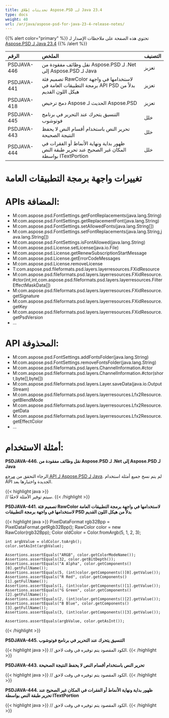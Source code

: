 ```yaml
---
title: تحديثات إطلاق Aspose.PSD لـ Java 23.4
type: docs
weight: 40
url: /ar/java/aspose-psd-for-java-23-4-release-notes/
---
```


{{% alert color="primary" %}} تحتوي هذه الصفحة على ملاحظات الإصدار لـ [Aspose.PSD لـ Java 23.4](https://downloads.aspose.com/psd/java/new-releases/aspose.psd-for-java-23.4/) {{% /alert %}}

|**الرقم**|**الملخص**|**التصنيف**|
| :- | :- | :- |
|PSDJAVA-446|نقل وظائف مفقودة من Aspose.PSD لـ .Net إلى Aspose.PSD لـ Java|تعزيز|
|PSDJAVA-441|تصميم فئة RawColor لاستخدامها في واجهة برمجة التطبيقات العامة في API PSD بدلاً من هيكل اللون القديم|تعزيز|
|PSDJAVA-418|دمج ترخيص Aspose الحديث لـ Aspose.PSD|تعزيز|
|PSDJAVA-445|التنسيق يتحرك عند التحرير في برنامج فوتوشوب|خلل|
|PSDJAVA-443|تحرير النص باستخدام أقسام النص لا يحفظ النتيجة الصحيحة|خلل|
|PSDJAVA-444|ظهور بداية ونهاية الأنماط أو الفقرات في المكان غير الصحيح عند تحرير طبقة النص بواسطة ITextPortion|خلل|

# **تغييرات واجهة برمجة التطبيقات العامة**
# **APIs المضافة:**
- M:com.aspose.psd.FontSettings.getFontReplacements(java.lang.String)
- M:com.aspose.psd.FontSettings.getReplacementFont(java.lang.String)
- M:com.aspose.psd.FontSettings.setAllowedFonts(java.lang.String[])
- M:com.aspose.psd.FontSettings.setFontReplacements(java.lang.String,java.lang.String[])
- M:com.aspose.psd.FontSettings.isFontAllowed(java.lang.String)
- M:com.aspose.psd.License.setLicense(java.io.File)
- M:com.aspose.psd.License.getRenewSubscriptionStartMessage
- M:com.aspose.psd.License.getErrorCodeMessages
- M:com.aspose.psd.License.removeLicense
- T:com.aspose.psd.fileformats.psd.layers.layerresources.FXidResource
- M:com.aspose.psd.fileformats.psd.layers.layerresources.FXidResource.#ctor(int,int,com.aspose.psd.fileformats.psd.layers.layerresources.FilterEffectMaskData[])
- M:com.aspose.psd.fileformats.psd.layers.layerresources.FXidResource.getSignature
- M:com.aspose.psd.fileformats.psd.layers.layerresources.FXidResource.getKey
- M:com.aspose.psd.fileformats.psd.layers.layerresources.FXidResource.getPsdVersion
- ...

# **API المحذوفة:**
- M:com.aspose.psd.FontSettings.addFontsFolder(java.lang.String)
- M:com.aspose.psd.FontSettings.removeFontsFolder(java.lang.String)
- M:com.aspose.psd.fileformats.psd.layers.ChannelInformation.#ctor
- M:com.aspose.psd.fileformats.psd.layers.ChannelInformation.#ctor(short,byte[],byte[])
- M:com.aspose.psd.fileformats.psd.layers.Layer.saveData(java.io.OutputStream)
- M:com.aspose.psd.fileformats.psd.layers.layerresources.Lfx2Resource.getBlendMode
- M:com.aspose.psd.fileformats.psd.layers.layerresources.Lfx2Resource.getData
- M:com.aspose.psd.fileformats.psd.layers.layerresources.Lfx2Resource.getEffectColor
- ...

# **أمثلة الاستخدام:**

**PSDJAVA-446. نقل وظائف مفقودة من Aspose.PSD لـ .Net إلى Aspose.PSD لـ Java**

الرجاء التحقق من <a href="https://reference.aspose.com/psd/java/">مرجع API لـ Aspose.PSD لـ Java</a>. لم يتم نسخ جميع أمثلة استخدام API الجديدة واختبارها بعد.

{{< highlight java >}}        
        // سيتم توفير الأمثلة لاحقًا.
{{< /highlight >}}

**PSDJAVA-441. تصميم فئة RawColor لاستخدامها في واجهة برمجة التطبيقات العامة لاستخدامها في واجهة برمجة التطبيقات PSD بدلاً من هيكل اللون القديم**

{{< highlight java >}}
    PixelDataFormat rgb32Bpp = PixelDataFormat.getRgb32Bpp();
    RawColor color = new RawColor(rgb32Bpp);
    Color oldColor = Color.fromArgb(5, 1, 2, 3);

    int argbValue = oldColor.toArgb();
    color.setAsInt(argbValue);

    Assertions.assertEquals("ARGB", color.getColorModeName());
    Assertions.assertEquals(32, color.getBitDepth());
    Assertions.assertEquals("A Alpha", color.getComponents()[0].getFullName());
    Assertions.assertEquals(5, (int)color.getComponents()[0].getValue());
    Assertions.assertEquals("R Red", color.getComponents()[1].getFullName());
    Assertions.assertEquals(1, (int)color.getComponents()[1].getValue());
    Assertions.assertEquals("G Green", color.getComponents()[2].getFullName());
    Assertions.assertEquals(2, (int)color.getComponents()[2].getValue());
    Assertions.assertEquals("B Blue", color.getComponents()[3].getFullName());
    Assertions.assertEquals(3, (int)color.getComponents()[3].getValue());

    Assertions.assertEquals(argbValue, color.getAsInt());
{{< /highlight >}}

**PSDJAVA-445. التنسيق يتحرك عند التحرير في برنامج فوتوشوب**

{{< highlight java >}}
    // الكود المقصود يتم توفيره في وقت لاحق.
{{< /highlight >}}

**PSDJAVA-443. تحرير النص باستخدام أقسام النص لا يحفظ النتيجة الصحيحة**

{{< highlight java >}}
    // الكود المقصود يتم توفيره في وقت لاحق.
{{< /highlight >}}

**PSDJAVA-444. ظهور بداية ونهاية الأنماط أو الفقرات في المكان غير الصحيح عند تحرير طبقة النص بواسطة ITextPortion**

{{< highlight java >}}
    // الكود المقصود يتم توفيره في وقت لاحق.
{{< /highlight >}}